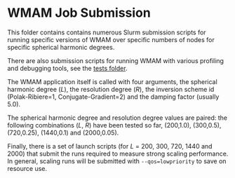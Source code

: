 WMAM Job Submission
===================

This folder contains contains numerous Slurm submission scripts
for running specific versions of WMAM over specific numbers of nodes
for specific spherical harmonic degrees.

There are also submission scripts for running WMAM with various profiling
and debugging tools, see the [tests folder](./tests).

The WMAM application itself is called with four arguments, the spherical harmonic degree (*L*),
the resolution degree (*R*), the inversion scheme id (Polak-Ribiere=1, Conjugate-Gradient=2)
and the damping factor (usually 5.0).

The spherical harmonic degree and resolution degree values are paired:
the following combinations (*L*, *R*) have been tested so far, (200,1.0), (300,0.5),
(720,0.25), (1440,0.1) and (2000,0.05).

Finally, there is a set of launch scripts (for *L* = 200, 300, 720, 1440 and 2000)
that submit the runs required to measure strong scaling performance. In general,
scaling runs will be submitted with `--qos=lowpriority` to save on resource use.
